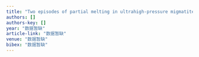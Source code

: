 ```yaml
---
title: "Two episodes of partial melting in ultrahigh-pressure migmatites from deeply subducted continental crust in the Sulu orogen, China"
authors: []
authors-key: []
year: "数据暂缺"
article-link: "数据暂缺"
venue: "数据暂缺"
bibex: "数据暂缺"
---
```

